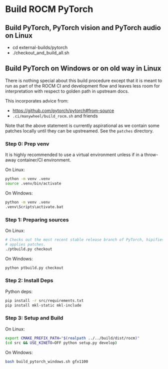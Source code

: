 # Build ROCM PyTorch

## Build PyTorch, PyTorch vision and PyTorch audio on Linux

- cd external-builds/pytorch
- ./checkout_and_build_all.sh

## Build PyTorch on Windows or on old way in Linux

There is nothing special about this build procedure except that it is meant
to run as part of the ROCM CI and development flow and leaves less room for
interpretation with respect to golden path in upstream docs.

This incorporates advice from:

- https://github.com/pytorch/pytorch#from-source
- `.ci/manywheel/build_rocm.sh` and friends

Note that the above statement is currently aspirational as we contain some
patches locally until they can be upstreamed. See the `patches` directory.

### Step 0: Prep venv

It is highly recommended to use a virtual environment unless if in a throw-away
container/CI environment.

On Linux:

```bash
python -m venv .venv
source .venv/bin/activate
```

On Windows:

```bash
python -m venv .venv
.venv\Scripts\activate.bat
```

### Step 1: Preparing sources

On Linux:

```bash
# Checks out the most recent stable release branch of PyTorch, hipifies and
# applies patches.
./ptbuild.py checkout
```

On Windows:

```bash
python ptbuild.py checkout
```

### Step 2: Install Deps

Python deps:

```bash
pip install -r src/requirements.txt
pip install mkl-static mkl-include
```

### Step 3: Setup and Build

On Linux:

```bash
export CMAKE_PREFIX_PATH="$(realpath ../../build/dist/rocm)"
(cd src && USE_KINETO=OFF python setup.py develop)
```

On Windows:

```bash
bash build_pytorch_windows.sh gfx1100
```
